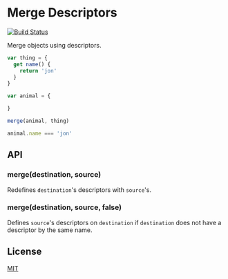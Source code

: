 # Merge Descriptors

[![Build Status][travis-image]][travis-url]

Merge objects using descriptors.

```js
var thing = {
  get name() {
    return 'jon'
  }
}

var animal = {

}

merge(animal, thing)

animal.name === 'jon'
```

## API

### merge(destination, source)

Redefines `destination`'s descriptors with `source`'s.

### merge(destination, source, false)

Defines `source`'s descriptors on `destination` if `destination` does not have
a descriptor by the same name.

## License

[MIT](LICENSE)

[travis-image]: https://img.shields.io/travis/component/merge-descriptors/master.svg
[travis-url]: https://travis-ci.org/component/merge-descriptors
